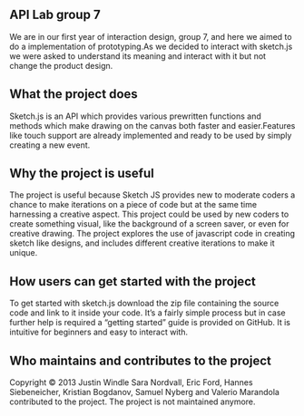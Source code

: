 ## API Lab group 7

We are in our first year of interaction design, group 7, and here we aimed to do a implementation of prototyping.As we decided to interact with sketch.js
we were asked to understand its meaning and interact with it but not change the product design. 

## What the project does
Sketch.js is an API which provides various prewritten functions and methods which make drawing on the canvas both faster and easier.Features like touch
support are already implemented and ready to be used by simply creating a new event.

## Why the project is useful
The project is useful because Sketch JS provides new to moderate coders a chance to make iterations on a piece of code but at the same time harnessing
a creative aspect. This project could be used by new coders to create something visual, like the background of a screen saver, or even for creative drawing. The project explores the use of javascript code in creating sketch like designs, and includes different creative iterations to make it unique.

## How users can get started with the project
To get started with sketch.js download the zip file containing the source code and link to it inside your code. It’s a fairly simple process but in case
further help is required a “getting started” guide is provided on GitHub. It is intuitive for beginners and easy to interact with.

## Who maintains and contributes to the project
Copyright © 2013 Justin Windle
Sara Nordvall, Eric Ford, Hannes Siebeneicher, Kristian Bogdanov, Samuel Nyberg and Valerio Marandola contributed to the project. The project is not 
maintained anymore.

